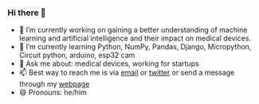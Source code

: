 ### Hi there 👋
- 🔭 I’m currently working on gaining a better understanding of machine learning and artificial intelligence and their impact on medical devices. 
- 🌱 I’m currently learning Python, NumPy, Pandas, Django, Micropython, Circuit python, arduino, esp32 cam
- 💬 Ask me about: medical devices, working for startups
- 📫 Best way to reach me is via [email](sameer@sameertendulkar.com) or [twitter](https://twitter.com/SameerTendulkar) or send a message through my [webpage](sameertendulkar.com)
- 😄 Pronouns: he/him

<!--
**sameer10dulkar/sameer10dulkar** is a ✨ _special_ ✨ repository because its `README.md` (this file) appears on your GitHub profile.

Here are some ideas to get you started:

- 🔭 I’m currently working on ...
- 🌱 I’m currently learning ...
- 👯 I’m looking to collaborate on ...
- 🤔 I’m looking for help with ...
- 💬 Ask me about ...
- 📫 How to reach me: ...
- 😄 Pronouns: ...
- ⚡ Fun fact: ...
-->
